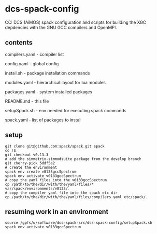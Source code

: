 # dcs-spack-config
CCI DCS (AiMOS) spack configuration and scripts for building the XGC depdencies
with the GNU GCC compilers and OpenMPI.

## contents

compilers.yaml - compiler list

config.yaml - global config

install.sh - package installation commands

modules.yaml - hierarchical layout for lua modules

packages.yaml - system installed packages

README.md - this file

setupSpack.sh - env needed for executing spack commands

spack.yaml - list of packages to install

## setup

```
git clone git@github.com:spack/spack.git spack
cd !$
git checkout v0.13.3
# add the simmetrix-simmodsuite package from the develop branch
git cherry-pick 5ddf5e2
# create the environment
spack env create v0133gccSpectrum
spack env activate v0133gccSpectrum
# copy the yaml files into the v0133gccSpectrum
cp /path/to/the/dir/with/the/yaml/files/* var/spack/environments/v0133/.
# copy the compiler yaml file into the spack etc dir
cp /path/to/the/dir/with/the/yaml/files/compilers.yaml etc/spack/.
```

## resuming work in an environment

```
source /gpfs/u/software/dcs-spack-src/dcs-spack-config/setupSpack.sh
spack env activate v0133gccSpectrum
```

